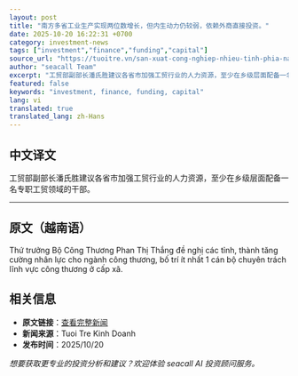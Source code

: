 ```yaml
---
layout: post
title: "南方多省工业生产实现两位数增长，但内生动力仍较弱，依赖外商直接投资。"
date: 2025-10-20 16:22:31 +0700
category: investment-news
tags: ["investment","finance","funding","capital"]
source_url: "https://tuoitre.vn/san-xuat-cong-nghiep-nhieu-tinh-phia-nam-tang-hai-con-so-nhung-noi-luc-con-yeu-phu-thuoc-fdi-2025102019090237.htm"
author: "seacall Team"
excerpt: "工贸部副部长潘氏胜建议各省市加强工贸行业的人力资源，至少在乡级层面配备一名专职工贸领域的干部。..."
featured: false
keywords: "investment, finance, funding, capital"
lang: vi
translated: true
translated_lang: zh-Hans
---
```


## 中文译文

工贸部副部长潘氏胜建议各省市加强工贸行业的人力资源，至少在乡级层面配备一名专职工贸领域的干部。

---

## 原文（越南语）

Thứ trưởng Bộ Công Thương Phan Thị Thắng đề nghị các tỉnh, thành tăng cường nhân lực cho ngành công thương, bố trí ít nhất 1 cán bộ chuyên trách lĩnh vực công thương ở cấp xã.

## 相关信息

- **原文链接**：[查看完整新闻](https://tuoitre.vn/san-xuat-cong-nghiep-nhieu-tinh-phia-nam-tang-hai-con-so-nhung-noi-luc-con-yeu-phu-thuoc-fdi-2025102019090237.htm)
- **新闻来源**：Tuoi Tre Kinh Doanh
- **发布时间**：2025/10/20

*想要获取更专业的投资分析和建议？欢迎体验 seacall AI 投资顾问服务。*